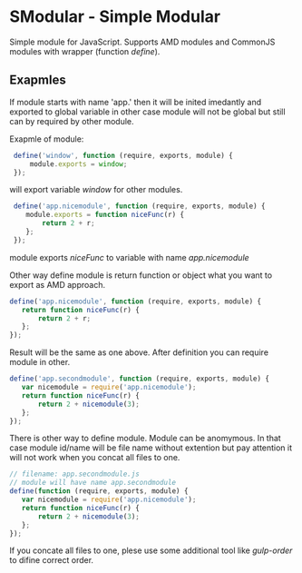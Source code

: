SModular - Simple Modular
=========

Simple module for JavaScript. Supports AMD modules and CommonJS modules with wrapper (function _define_).


Exapmles
--------
If module starts with name 'app.' then it will be inited imedantly and exported to global variable in other case module will not be global but still can by required by other module.

Exapmle of module:
``` javascript
 define('window', function (require, exports, module) {
	 module.exports = window;
 });
```
will export variable _window_ for other modules.
``` javascript
 define('app.nicemodule', function (require, exports, module) {
	module.exports = function niceFunc(r) {
		return 2 + r;
	};
 });
```
 module exports _niceFunc_ to variable with name _app.nicemodule_
 
 Other way define module is return function or object what you want to export as AMD approach.
 ``` javascript
 define('app.nicemodule', function (require, exports, module) {
 	return function niceFunc(r) {
		return 2 + r;
	};
 });
```
Result will be the same as one above.
After definition you can require module in other.
 ``` javascript
 define('app.secondmodule', function (require, exports, module) {
 	var nicemodule = require('app.nicemodule');
	return function niceFunc(r) {
		return 2 + nicemodule(3);
	};
 });
```
There is other way to define module. Module can be anomymous. In that case module id/name will be file name without extention but pay attention it will not work when you concat all files to one.
 ``` javascript
 // filename: app.secondmodule.js
 // module will have name app.secondmodule
 define(function (require, exports, module) {
 	var nicemodule = require('app.nicemodule');
	return function niceFunc(r) {
		return 2 + nicemodule(3);
	};
 });
```

If you concate all files to one, plese use some additional tool like *gulp-order* to difine correct order.
